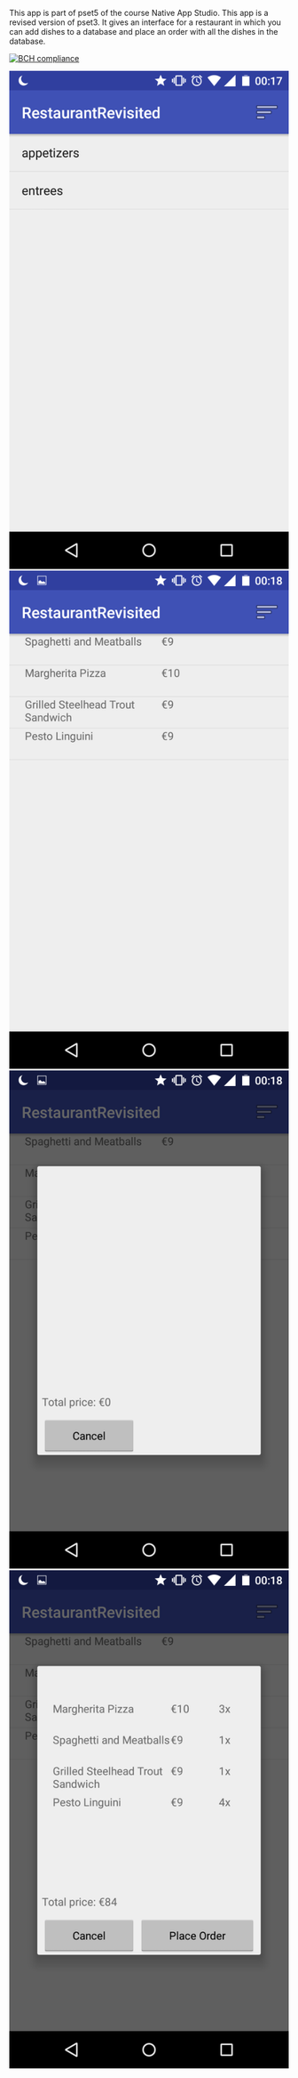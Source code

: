 This app is part of pset5 of the course Native App Studio. This app is a revised version of pset3. It gives an interface for a restaurant in which you can add dishes to a database and place an order with all the dishes in the database.

[![BCH compliance](https://bettercodehub.com/edge/badge/P1eter/pieter-pset5?branch=master)](https://bettercodehub.com/)

![screenshot_1](https://github.com/P1eter/pieter-pset5/blob/master/doc/restorev1.png?raw=true)
![screenshot_2](https://github.com/P1eter/pieter-pset5/blob/master/doc/restorev2.png?raw=true)
![screenshot_3](https://github.com/P1eter/pieter-pset5/blob/master/doc/restorev3.png?raw=true)
![screenshot_4](https://github.com/P1eter/pieter-pset5/blob/master/doc/restorev4.png?raw=true)
